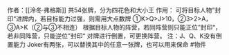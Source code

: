 作者：[[泠冬·弗格斯]]
共54张牌，分为四花色和大小王
作用：
 可将目标人物”封印“进牌内，若目标能力过强，则需用大点数牌
 ①K>Q>J>10，②3>2>A，③A>K（②与③不相连）
 根据目标人物的阵营，若同阵营则只能正位”封印“，若非同阵营，只能逆位”封印“
 对牌进行倒置，可更换阵营。
 注：J、Q、K没有倒置能力
 Joker有两张，可以替换其中的任意一张牌，也可以用来保命
 #物件 
